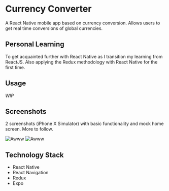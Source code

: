 # Currency Converter
A React Native mobile app based on currency conversion. Allows users to get real time conversions of global currencies.

## Personal Learning
To get acquainted further with React Native as I transition my learning from ReactJS. Also applying the Redux methodology with React Native for the first time.

## Usage
*WIP*

## Screenshots
2 screenshots (iPhone X Simulator) with basic functionality and mock home screen. More to follow.

![Awww](https://i.imgur.com/kZ16GzN.png "Yeah")
![Awww](https://i.imgur.com/mp2U5rE.png "Yeah")

## Technology Stack
- React Native
-	React Navigation
- Redux
- Expo

